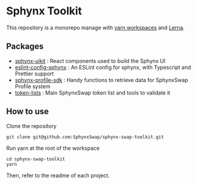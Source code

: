 # Sphynx Toolkit

This repository is a monorepo manage with [yarn workspaces](https://classic.yarnpkg.com/en/docs/workspaces/) and [Lerna](https://lerna.js.org/). 

## Packages

- [sphynx-uikit](https://github.com/pancakeswap/pancake-toolkit/tree/master/packages/pancake-uikit) : React components used to build the Sphynx UI
- [eslint-config-sphynx](https://github.com/pancakeswap/pancake-toolkit/tree/master/packages/eslint-config-pancake) : An ESLint config for sphynx, with Typescript and Prettier support
- [sphynx-profile-sdk](https://github.com/pancakeswap/pancake-toolkit/tree/master/packages/pancake-profile-sdk) : Handy functions to retrieve data for SphynxSwap Profile system
- [token-lists](https://github.com/pancakeswap/pancake-toolkit/tree/master/packages/token-lists) : Main SphynxSwap token list and tools to validate it

## How to use

Clone the repository 

```
git clone git@github.com:SphynxSwap/sphynx-swap-toolkit.git
```

Run yarn at the root of the workspace

```
cd sphynx-swap-toolkit
yarn
```

Then, refer to the readme of each project.

